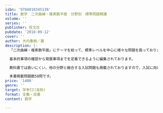 ```yaml
---
isbn: '9784010345139'
title: 数学　二次曲線・複素数平面　分野別　標準問題精講
volume: ''
series: ''
publisher: 旺文社
pubdate: '2018-09-12'
cover: ''
author: 大内重樹／著
description: |-
  「二次曲線・複素数平面」にテーマを絞って、標準レベルを中心に様々な問題を扱っております。

  基本的事項の確認から発展事項までを定着できるように編集されております。

  教科書では扱いにくい、他の分野と融合する入試問題も掲載されておりますので、入試に向けた演習には最適です。

  本書掲載問題数58問です。
price: '1400'
genre: ''
target: 学参II(高校)
format: 全集・双書
content: 数学

---
```

